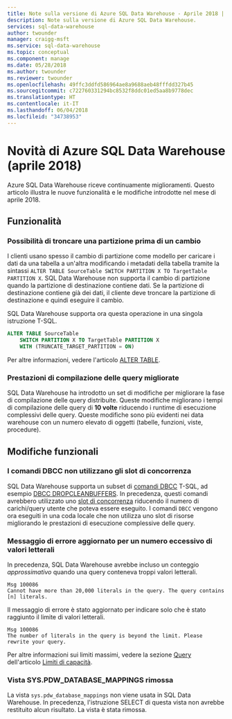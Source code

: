 ```yaml
---
title: Note sulla versione di Azure SQL Data Warehouse - Aprile 2018 | Microsoft Docs
description: Note sulla versione di Azure SQL Data Warehouse.
services: sql-data-warehouse
author: twounder
manager: craigg-msft
ms.service: sql-data-warehouse
ms.topic: conceptual
ms.component: manage
ms.date: 05/28/2018
ms.author: twounder
ms.reviewer: twounder
ms.openlocfilehash: 49ffc3ddfd586964ae8a9688aeb48fffdd327b45
ms.sourcegitcommit: c722760331294bc8532f8ddc01ed5aa8b9778dec
ms.translationtype: HT
ms.contentlocale: it-IT
ms.lasthandoff: 06/04/2018
ms.locfileid: "34738953"
---
```

# <a name="whats-new-in-azure-sql-data-warehouse-april-2018"></a>Novità di Azure SQL Data Warehouse (aprile 2018)
Azure SQL Data Warehouse riceve continuamente miglioramenti. Questo articolo illustra le nuove funzionalità e le modifiche introdotte nel mese di aprile 2018.

## <a name="features"></a>Funzionalità

### <a name="ability-to-truncate-a-partition-before-a-switch"></a>Possibilità di troncare una partizione prima di un cambio
I clienti usano spesso il cambio di partizione come modello per caricare i dati da una tabella a un'altra modificando i metadati della tabella tramite la sintassi `ALTER TABLE SourceTable SWITCH PARTITION X TO TargetTable PARTITION X`. SQL Data Warehouse non supporta il cambio di partizione quando la partizione di destinazione contiene dati. Se la partizione di destinazione contiene già dei dati, il cliente deve troncare la partizione di destinazione e quindi eseguire il cambio.

SQL Data Warehouse supporta ora questa operazione in una singola istruzione T-SQL.

```sql
ALTER TABLE SourceTable 
    SWITCH PARTITION X TO TargetTable PARTITION X
    WITH (TRUNCATE_TARGET_PARTITION = ON)
```
Per altre informazioni, vedere l'articolo [ALTER TABLE](https://docs.microsoft.com/sql/t-sql/statements/alter-table-transact-sql).

### <a name="improved-query-compilation-performance"></a>Prestazioni di compilazione delle query migliorate
SQL Data Warehouse ha introdotto un set di modifiche per migliorare la fase di compilazione delle query distribuite. Queste modifiche migliorano i tempi di compilazione delle query di **10 volte** riducendo i runtime di esecuzione complessivi delle query. Queste modifiche sono più evidenti nei data warehouse con un numero elevato di oggetti (tabelle, funzioni, viste, procedure).

## <a name="behavior-changes"></a>Modifiche funzionali

### <a name="dbcc-commands-do-not-consume-concurrency-slots"></a>I comandi DBCC non utilizzano gli slot di concorrenza
SQL Data Warehouse supporta un subset di [comandi DBCC](https://docs.microsoft.com/sql/t-sql/database-console-commands/dbcc-transact-sql) T-SQL, ad esempio [DBCC DROPCLEANBUFFERS](https://docs.microsoft.com/sql/t-sql/database-console-commands/dbcc-dropcleanbuffers-transact-sql). In precedenza, questi comandi avrebbero utilizzato uno [slot di concorrenza](https://docs.microsoft.com/azure/sql-data-warehouse/resource-classes-for-workload-management#concurrency-slots) riducendo il numero di carichi/query utente che poteva essere eseguito. I comandi `DBCC` vengono ora eseguiti in una coda locale che non utilizza uno slot di risorse migliorando le prestazioni di esecuzione complessive delle query.

### <a name="updated-error-message-for-excessive-literals"></a>Messaggio di errore aggiornato per un numero eccessivo di valori letterali
In precedenza, SQL Data Warehouse avrebbe incluso un conteggio *approssimativo* quando una query conteneva troppi valori letterali.
```
Msg 100086
Cannot have more than 20,000 literals in the query. The query contains [n] literals.
```

Il messaggio di errore è stato aggiornato per indicare solo che è stato raggiunto il limite di valori letterali.
```
Msg 100086
The number of literals in the query is beyond the limit. Please rewrite your query.
```

Per altre informazioni sui limiti massimi, vedere la sezione [Query](https://docs.microsoft.com/azure/sql-data-warehouse/sql-data-warehouse-service-capacity-limits#queries) dell'articolo [Limiti di capacità](https://docs.microsoft.com/azure/sql-data-warehouse/sql-data-warehouse-service-capacity-limits).

### <a name="removed-the-syspdwdatabasemappings-view"></a>Vista SYS.PDW_DATABASE_MAPPINGS rimossa
La vista `sys.pdw_database_mappings` non viene usata in SQL Data Warehouse. In precedenza, l'istruzione SELECT di questa vista non avrebbe restituito alcun risultato. La vista è stata rimossa. 